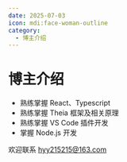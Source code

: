 ```yaml
---
date: 2025-07-03
icon: mdi:face-woman-outline
category:
  - 博主介绍
---
```


# 博主介绍

* 熟练掌握 React、Typescript
* 熟练掌握 Theia 框架及相关原理
* 熟练掌握 VS Code 插件开发
* 掌握 Node.js 开发

欢迎联系 [hyy215215@163.com](mailto:hyy215215@163.com)